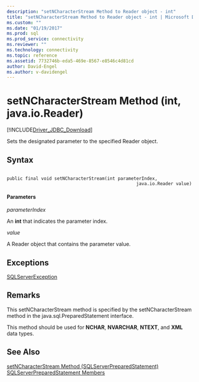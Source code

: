 ```yaml
---
description: "setNCharacterStream Method to Reader object - int"
title: "setNCharacterStream Method to Reader object - int | Microsoft Docs"
ms.custom: ""
ms.date: "01/19/2017"
ms.prod: sql
ms.prod_service: connectivity
ms.reviewer: ""
ms.technology: connectivity
ms.topic: reference
ms.assetid: 7732746b-eda5-469e-8567-e8546c4d81cd
author: David-Engel
ms.author: v-davidengel
---
```

# setNCharacterStream Method (int, java.io.Reader)
[!INCLUDE[Driver_JDBC_Download](../../../includes/driver_jdbc_download.md)]

  Sets the designated parameter to the specified Reader object.  
  
## Syntax  
  
```  
  
public final void setNCharacterStream(int parameterIndex,  
                                                 java.io.Reader value)  
```  
  
#### Parameters  
 *parameterIndex*  
  
 An **int** that indicates the parameter index.  
  
 *value*  
  
 A Reader object that contains the parameter value.  
  
## Exceptions  
 [SQLServerException](../../../connect/jdbc/reference/sqlserverexception-class.md)  
  
## Remarks  
 This setNCharacterStream method is specified by the setNCharacterStream method in the java.sql.PreparedStatement interface.  
  
 This method should be used for **NCHAR**, **NVARCHAR**, **NTEXT**, and **XML** data types.  
  
## See Also  
 [setNCharacterStream Method &#40;SQLServerPreparedStatement&#41;](../../../connect/jdbc/reference/setncharacterstream-method-sqlserverpreparedstatement.md)   
 [SQLServerPreparedStatement Members](../../../connect/jdbc/reference/sqlserverpreparedstatement-members.md)  
  
  
